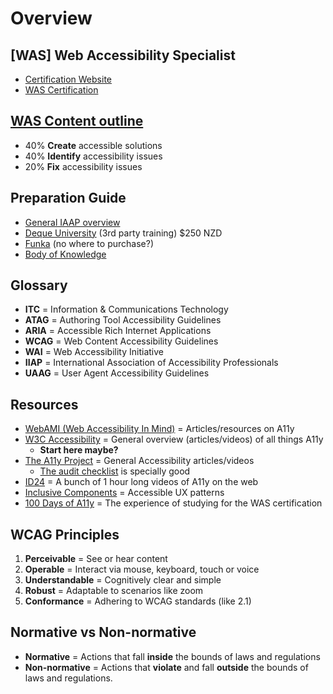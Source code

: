 # Overview

## [WAS] Web Accessibility Specialist
+ [Certification Website](https://www.accessibilityassociation.org/s/)
+ [WAS Certification](https://www.accessibilityassociation.org/s/wascertification)

## [WAS Content outline](https://www.accessibilityassociation.org/s/was-credential-content-outline)
+ 40% **Create** accessible solutions
+ 40% **Identify** accessibility issues
+ 20% **Fix** accessibility issues

## Preparation Guide
+ [General IAAP overview](https://www.accessibilityassociation.org/s/prepareforwas)
+ [Deque University](https://dequeuniversity.com/curriculum/packages/iaap-certification-prep) (3rd party training) $250 NZD
+ [Funka](https://www.funka.com/en/education/accessibility-training-courses/was-certification---preparatory-training-courses/) (no where to purchase?)
+ [Body of Knowledge](https://www.accessibilityassociation.org/resource/WAS_Certification_FInal_2020_FINAL)

## Glossary
+ **ITC** = ​​Information & Communications Technology
+ **ATAG** = Authoring Tool Accessibility Guidelines
+ **ARIA** = Accessible Rich Internet Applications
+ **WCAG** = Web Content Accessibility Guidelines
+ **WAI** = Web Accessibility Initiative
+ **IIAP** = International Association of Accessibility Professionals
+ **UAAG** = User Agent Accessibility Guidelines

## Resources
+ [WebAMI (Web Accessibility In Mind)](https://webaim.org/services/) = Articles/resources on A11y
+ [W3C Accessibility](https://www.w3.org/WAI/) = General overview (articles/videos) of all things A11y
   + **Start here maybe?**
+ [The A11y Project](https://www.a11yproject.com/) = General Accessibility articles/videos
   + [The audit checklist](https://www.a11yproject.com/checklist/) is specially good
+ [ID24](https://www.youtube.com/c/InclusiveDesign24/videos) = A bunch of 1 hour long videos of A11y on the web
+ [Inclusive Components](https://inclusive-components.design/) = Accessible UX patterns
+ [100 Days of A11y](https://100daysofa11y.com/2020/05/) = The experience of studying for the WAS certification 

## WCAG Principles

1. **Perceivable** = See or hear content
2. **Operable** = Interact via mouse, keyboard, touch or voice
1. **Understandable** = Cognitively clear and simple
4. **Robust** = Adaptable to scenarios like zoom
5. **Conformance** = Adhering to WCAG standards (like 2.1)

## Normative vs Non-normative

+ **Normative** = Actions that fall **inside** the bounds of laws and regulations
+ **Non-normative** = Actions that **violate** and fall **outside** the bounds of laws and regulations.


